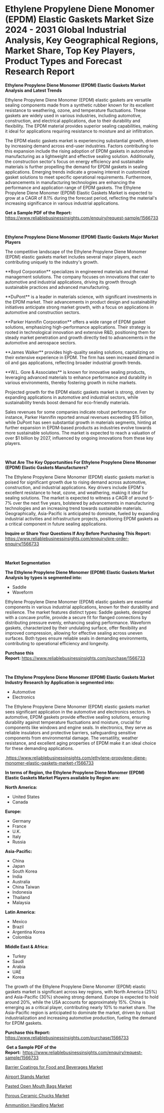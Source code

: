 <p><h1>Ethylene Propylene Diene Monomer (EPDM) Elastic Gaskets Market Size 2024 - 2031 Global Industrial Analysis, Key Geographical Regions, Market Share, Top Key Players, Product Types and Forecast Research Report</h1></p><p><strong>Ethylene Propylene Diene Monomer (EPDM) Elastic Gaskets Market Analysis and Latest Trends</strong></p>
<p><p>Ethylene Propylene Diene Monomer (EPDM) elastic gaskets are versatile sealing components made from a synthetic rubber known for its excellent resistance to weathering, ozone, and temperature fluctuations. These gaskets are widely used in various industries, including automotive, construction, and electrical applications, due to their durability and flexibility. The EPDM material provides superior sealing capabilities, making it ideal for applications requiring resistance to moisture and air infiltration.</p><p>The EPDM elastic gaskets market is experiencing substantial growth, driven by increasing demand across end-user industries. Factors contributing to this expansion include the rising adoption of EPDM gaskets in automotive manufacturing as a lightweight and effective sealing solution. Additionally, the construction sector's focus on energy efficiency and sustainable materials is further propelling the demand for EPDM gaskets in sealing applications. Emerging trends indicate a growing interest in customized gasket solutions to meet specific operational requirements. Furthermore, advancements in manufacturing technologies are enhancing the performance and application range of EPDM gaskets. The Ethylene Propylene Diene Monomer (EPDM) Elastic Gaskets Market is expected to grow at a CAGR of 8.1% during the forecast period, reflecting the material's increasing significance in various industrial applications.</p></p>
<p><strong>Get a Sample PDF of the Report:&nbsp;</strong> <a href="https://www.reliablebusinessinsights.com/enquiry/request-sample/1566733">https://www.reliablebusinessinsights.com/enquiry/request-sample/1566733</a></p>
<p>&nbsp;</p>
<p><strong>Ethylene Propylene Diene Monomer (EPDM) Elastic Gaskets Major Market Players</strong></p>
<p><p>The competitive landscape of the Ethylene Propylene Diene Monomer (EPDM) elastic gaskets market includes several major players, each contributing uniquely to the industry's growth.</p><p>**Boyd Corporation** specializes in engineered materials and thermal management solutions. The company focuses on innovations that cater to automotive and industrial applications, driving its growth through sustainable practices and advanced manufacturing. </p><p>**DuPont** is a leader in materials science, with significant investments in the EPDM market. Their advancements in product design and sustainability initiatives anticipate strong market growth, with a focus on applications in automotive and construction sectors.</p><p>**Parker Hannifin Corporation** offers a wide range of EPDM gasket solutions, emphasizing high-performance applications. Their strategy is rooted in technological innovation and extensive R&D, positioning them for steady market penetration and growth directly tied to advancements in the automotive and aerospace sectors.</p><p>**James Walker** provides high-quality sealing solutions, capitalizing on their extensive experience in EPDM. The firm has seen increased demand in oil and gas applications, reflecting broader industrial growth trends.</p><p>**W.L. Gore & Associates** is known for innovative sealing products, leveraging advanced materials to enhance performance and durability in various environments, thereby fostering growth in niche markets.</p><p>Projected growth for the EPDM elastic gaskets market is strong, driven by expanding applications in automotive and industrial sectors, while sustainability trends boost demand for eco-friendly materials. </p><p>Sales revenues for some companies indicate robust performance. For instance, Parker Hannifin reported annual revenues exceeding $15 billion, while DuPont has seen substantial growth in materials segments, hinting at further expansion in EPDM-based products as industries evolve towards more sustainable solutions. The market is expected to reach a valuation of over $1 billion by 2027, influenced by ongoing innovations from these key players.</p></p>
<p>&nbsp;</p>
<p><strong>What Are The Key Opportunities For Ethylene Propylene Diene Monomer (EPDM) Elastic Gaskets Manufacturers?</strong></p>
<p><p>The Ethylene Propylene Diene Monomer (EPDM) elastic gaskets market is poised for significant growth due to rising demand across automotive, construction, and industrial applications. Key drivers include EPDM's excellent resistance to heat, ozone, and weathering, making it ideal for sealing solutions. The market is expected to witness a CAGR of around 5-7% over the next five years, bolstered by advancements in manufacturing technologies and an increasing trend towards sustainable materials. Geographically, Asia-Pacific is anticipated to dominate, fueled by expanding industrial activities and infrastructure projects, positioning EPDM gaskets as a critical component in future sealing applications.</p></p>
<p><strong>Inquire or Share Your Questions If Any Before Purchasing This Report:</strong> <a href="https://www.reliablebusinessinsights.com/enquiry/pre-order-enquiry/1566733">https://www.reliablebusinessinsights.com/enquiry/pre-order-enquiry/1566733</a></p>
<p>&nbsp;</p>
<p><strong>Market Segmentation</strong></p>
<p><strong>The Ethylene Propylene Diene Monomer (EPDM) Elastic Gaskets Market Analysis by types is segmented into:</strong></p>
<p><ul><li>Saddle</li><li>Waveform</li></ul></p>
<p><p>Ethylene Propylene Diene Monomer (EPDM) elastic gaskets are essential components in various industrial applications, known for their durability and resilience. The market features distinct types: Saddle gaskets, designed with a concave profile, provide a secure fit for flanged connections by distributing pressure evenly, enhancing sealing performance. Waveform gaskets, characterized by their undulating surface, offer flexibility and improved compression, allowing for effective sealing across uneven surfaces. Both types ensure reliable seals in demanding environments, contributing to operational efficiency and longevity.</p></p>
<p><strong>Purchase this Report:&nbsp;</strong><a href="https://www.reliablebusinessinsights.com/purchase/1566733">https://www.reliablebusinessinsights.com/purchase/1566733</a></p>
<p>&nbsp;</p>
<p><strong>The Ethylene Propylene Diene Monomer (EPDM) Elastic Gaskets Market Industry Research by Application is segmented into:</strong></p>
<p><ul><li>Automotive</li><li>Electronics</li></ul></p>
<p><p>The Ethylene Propylene Diene Monomer (EPDM) elastic gaskets market sees significant application in the automotive and electronics sectors. In automotive, EPDM gaskets provide effective sealing solutions, ensuring durability against temperature fluctuations and moisture, crucial for components like windows and engine seals. In electronics, they serve as reliable insulators and protective barriers, safeguarding sensitive components from environmental damage. The versatility, weather resistance, and excellent aging properties of EPDM make it an ideal choice for these demanding applications.</p></p>
<p><a href="https://www.reliablebusinessinsights.com/ethylene-propylene-diene-monomer-elastic-gaskets-market-r1566733">&nbsp;https://www.reliablebusinessinsights.com/ethylene-propylene-diene-monomer-elastic-gaskets-market-r1566733</a></p>
<p><strong>In terms of Region, the Ethylene Propylene Diene Monomer (EPDM) Elastic Gaskets Market Players available by Region are:</strong></p>
<p>
    <p> <strong> North America: </strong>
        <ul>
            <li>United States</li>
            <li>Canada</li>
        </ul>
        </p> 
    <p> <strong> Europe: </strong>
        <ul>
            <li>Germany</li>
            <li>France</li>
            <li>U.K.</li>
            <li>Italy</li>
            <li>Russia</li>
        </ul>
        </p> 
    <p> <strong> Asia-Pacific: </strong>
        <ul>
            <li>China</li>
            <li>Japan</li>
            <li>South Korea</li>
            <li>India</li>
            <li>Australia</li>
            <li>China Taiwan</li>
            <li>Indonesia</li>
            <li>Thailand</li>
            <li>Malaysia</li>
        </ul>
        </p> 
    <p> <strong> Latin America: </strong>
        <ul>
            <li>Mexico</li>
            <li>Brazil</li>
            <li>Argentina Korea</li>
            <li>Colombia</li>
        </ul>
        </p> 
    <p> <strong> Middle East & Africa: </strong>
        <ul>
            <li>Turkey</li>
            <li>Saudi</li>
            <li>Arabia</li>
            <li>UAE</li>
            <li>Korea</li>
        </ul>
    </p>
    </p>
<p><p>The growth of the Ethylene Propylene Diene Monomer (EPDM) elastic gaskets market is significant across key regions, with North America (25%) and Asia-Pacific (30%) showing strong demand. Europe is expected to hold around 20%, while the USA accounts for approximately 15%. China is emerging as a critical player, contributing nearly 10% to market share. The Asia-Pacific region is anticipated to dominate the market, driven by robust industrialization and increasing automotive production, fueling the demand for EPDM gaskets.</p></p>
<p><strong>Purchase this Report: </strong><a href="https://www.reliablebusinessinsights.com/purchase/1566733">https://www.reliablebusinessinsights.com/purchase/1566733</a></p>
<p>&nbsp;<strong>Get a Sample PDF of the Report:&nbsp;&nbsp;</strong><a href="https://www.reliablebusinessinsights.com/enquiry/request-sample/1566733">https://www.reliablebusinessinsights.com/enquiry/request-sample/1566733</a></p>
<p><strong></strong></p>
<p><p><a href="https://medium.com/@christorpherpfannerstill5436/comprehensive-analysis-of-the-global-barrier-coatings-for-food-and-beverages-market-growth-trends-dff2b8613b7d?postPublishedType=repub">Barrier Coatings for Food and Beverages Market</a></p><p><a href="https://www.linkedin.com/pulse/airport-stands-market-indicators-size-regional-breakdown-hnm4e">Airport Stands Market</a></p><p><a href="https://medium.com/@christorpherpfannerstill5436/how-regional-and-global-trends-are-shaping-the-pasted-open-mouth-bags-market-for-the-year-2024-87541ff0fdc2?postPublishedType=repub">Pasted Open Mouth Bags Market</a></p><p><a href="https://issuu.com/reportprime-2/docs/porous-ceramic-chucks-market-size-2_c9bca89a9b6d64">Porous Ceramic Chucks Market</a></p><p><a href="https://www.linkedin.com/pulse/global-ammunition-handling-market-status-2024-2031-forecast-ejoge">Ammunition Handling Market</a></p></p>